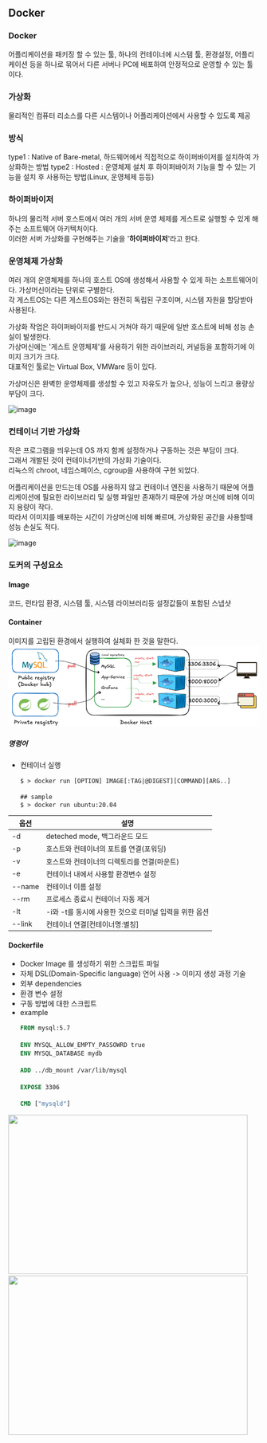 ## Docker

### Docker

어플리케이션을 패키징 할 수 있는 툴, 하나의 컨테이너에 시스템 툴, 환경설정, 어플리케이션 등을 하나로 묶어서 다른 서버나 PC에 배포하여 안정적으로 운영할 수 있는 툴이다.  

### 가상화

물리적인 컴퓨터 리소스를 다른 시스템이나 어플리케이션에서 사용할 수 있도록 제공

### 방식

type1 : Native of Bare-metal, 하드웨어에서 직접적으로 하이퍼바이저를 설치하여 가상화하는 방법
type2 : Hosted : 운영체제 설치 후 하이퍼바이저 기능을 할 수 있는 기능을 설치 후 사용하는 방법(Linux, 운영체제 등등)

### 하이퍼바이저 

하나의 물리적 서버 호스트에서 여러 개의 서버 운영 체제를 게스트로 실행할 수 있게 해주는 소프트웨어 아키텍처이다.  
이러한 서버 가상화를 구현해주는 기술을 '**하이퍼바이저**'라고 한다.  
  
### 운영체제 가상화

여러 개의 운영체제를 하나의 호스트 OS에 생성해서 사용할 수 있게 하는 소프트웨어이다. 가상머신이라는 단위로 구별한다.  
각 게스트OS는 다른 게스트OS와는 완전히 독립된 구조이며, 시스템 자원을 할당받아 사용된다.  
  
가상화 작업은 하이퍼바이저를 반드시 거쳐야 하기 때문에 일반 호스트에 비해 성능 손실이 발생한다.  
가상머신에는 '게스트 운영체제'를 사용하기 위한 라이브러리, 커널등을 포함하기에 이미지 크기가 크다.   
대표적인 툴로는 Virtual Box, VMWare 등이 있다.  
  
가상머신은 완벽한 운영체제를 생성할 수 있고 자유도가 높으나, 성능이 느리고 용량상 부담이 크다.

<img width="431" alt="image" src="https://github.com/nobodyjbj/readme/assets/21189169/f8306c29-dfbd-4fbf-b15f-9aac21e7a8dd">

### 컨테이너 기반 가상화

작은 프로그램을 띄우는데 OS 까지 함께 설정하거나 구동하는 것은 부담이 크다.  
그래서 개발된 것이 컨테이너기반의 가상화 기술이다.   
리눅스의 chroot, 네임스페이스, cgroup을 사용하여 구현 되었다.  
  
어플리케이션을 만드는데 OS를 사용하지 않고 컨테이너 엔진을 사용하기 때문에 어플리케이션에 필요한 라이브러리 및 실행 파일만 존재하기 때문에 가상 머신에 비해 이미지 용량이 작다.  
따라서 이미지를 배포하는 시간이 가상머신에 비해 빠르며, 가상화된 공간을 사용할때 성능 손실도 적다.  
 
<img width="429" alt="image" src="https://github.com/nobodyjbj/readme/assets/21189169/cedc7778-a4d7-4828-a982-4181b38be4d1">

### 도커의 구성요소

#### Image

코드, 런타임 환경, 시스템 툴, 시스템 라이브러리등 설정값들이 포함된 스냅샷

#### Container

이미지를 고립된 환경에서 실행하여 실체화 한 것을 말한다.
![img.png](img.png)

##### 명령어

- 컨테이너 실행
  ```shell
  $ > docker run [OPTION] IMAGE[:TAG|@DIGEST][COMMAND][ARG..]
  
  ## sample
  $ > docker run ubuntu:20.04 
  ```

| 옵션     | 설명                                |
|--------|-----------------------------------|
| -d     | deteched mode, 백그라운드 모드           |
| -p     | 호스트와 컨테이너의 포트를 연결(포워딩)            |
| -v     | 호스트와 컨테이너의 디렉토리를 연결(마운트)          |
| -e     | 컨테이너 내에서 사용할 환경변수 설정              |
| --name | 컨테이너 이름 설정                        |
| --rm   | 프로세스 종료시 컨테이너 자동 제거               |
| -lt    | -i와 -t를 동시에 사용한 것으로 터미널 입력을 위한 옵션 |
| --link | 컨테이너 연결[컨테이너명:별칭]                 |


#### Dockerfile

- Docker Image 를 생성하기 위한 스크립트 파일  
- 자체 DSL(Domain-Specific language) 언어 사용 -> 이미지 생성 과정 기술
- 외부 dependencies
- 환경 변수 설정
- 구동 방법에 대한 스크립트
- example
  ```dockerfile
  FROM mysql:5.7
  
  ENV MYSQL_ALLOW_EMPTY_PASSOWRD true
  ENV MYSQL_DATABASE mydb
  
  ADD ../db_mount /var/lib/mysql
  
  EXPOSE 3306
  
  CMD ["mysqld"]
  ```

<img src="https://github.com/nobodyjbj/readme/assets/21189169/4d74a79c-e42d-42f1-8b39-1432ae08dd21" width="480" height="320" />

<img src="https://github.com/nobodyjbj/readme/assets/21189169/208202ce-1c23-413b-9232-7ed303821bcc" width="480" height="320" />

